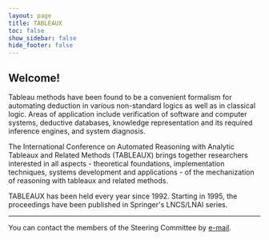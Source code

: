 ```yaml
---
layout: page
title: TABLEAUX
toc: false
show_sidebar: false
hide_footer: false
---
```


## Welcome!

Tableau methods have been found to be a convenient formalism for automating
deduction in various non-standard logics as well as in classical logic. Areas
of application include verification of software and computer systems, deductive
databases, knowledge representation and its required inference engines, and
system diagnosis.

The International Conference on Automated Reasoning with Analytic Tableaux and
Related Methods (TABLEAUX) brings together researchers interested in all
aspects - theoretical foundations, implementation techniques, systems
development and applications - of the mechanization of reasoning with tableaux
and related methods.

TABLEAUX has been held every year since 1992. Starting in 1995, the proceedings
have been published in Springer's LNCS/LNAI series.

---

You can contact the members of the Steering Committee by [e-mail](mailto:sc@tableaux-ar.org). 

